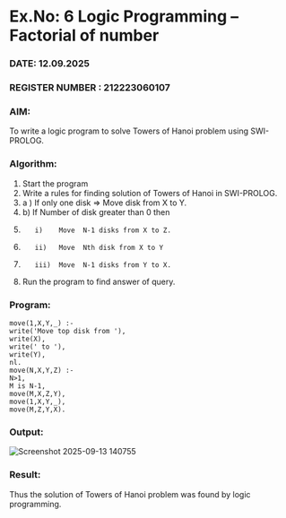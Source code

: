 # Ex.No: 6   Logic Programming – Factorial of number   
### DATE: 12.09.2025                                                                          
### REGISTER NUMBER : 212223060107
### AIM: 
To  write  a logic program  to solve Towers of Hanoi problem  using SWI-PROLOG. 
### Algorithm:
1. Start the program
2.  Write a rules for finding solution of Towers of Hanoi in SWI-PROLOG.
3.  a )	If only one disk  => Move disk from X to Y.
4.  b)	If Number of disk greater than 0 then
5.        i)	Move  N-1 disks from X to Z.
6.        ii)	Move  Nth disk from X to Y
7.        iii)	Move  N-1 disks from Y to X.
8. Run the program  to find answer of  query.

### Program:
```
move(1,X,Y,_) :-
write('Move top disk from '),
write(X),
write(' to '),
write(Y),
nl.
move(N,X,Y,Z) :-
N>1,
M is N-1,
move(M,X,Z,Y),
move(1,X,Y,_),
move(M,Z,Y,X).

```
### Output:

![Screenshot 2025-09-13 140755](https://github.com/user-attachments/assets/87f8cb51-eb93-4af3-972f-80f17c2d9b84)


### Result:
Thus the solution of Towers of Hanoi problem was found by logic programming.
